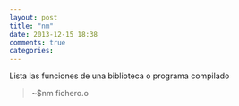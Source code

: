 ```yaml
---
layout: post
title: "nm"
date: 2013-12-15 18:38
comments: true
categories: 
---
```

Lista las funciones de una biblioteca o programa compilado

>~$nm fichero.o

